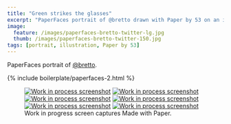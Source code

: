 ```yaml
---
title: "Green strikes the glasses"
excerpt: "PaperFaces portrait of @bretto drawn with Paper by 53 on an iPad."
image: 
  feature: /images/paperfaces-bretto-twitter-lg.jpg
  thumb: /images/paperfaces-bretto-twitter-150.jpg
tags: [portrait, illustration, Paper by 53]
---
```


PaperFaces portrait of [@bretto](http://twitter.com/bretto).

{% include boilerplate/paperfaces-2.html %}

<figure class="third">
	<a href="{{ site.url }}/images/paperfaces-bretto-process-1-lg.jpg"><img src="{{ site.url }}/images/paperfaces-bretto-process-1-600.jpg" alt="Work in process screenshot"></a>
	<a href="{{ site.url }}/images/paperfaces-bretto-process-2-lg.jpg"><img src="{{ site.url }}/images/paperfaces-bretto-process-2-600.jpg" alt="Work in process screenshot"></a>
	<a href="{{ site.url }}/images/paperfaces-bretto-process-3-lg.jpg"><img src="{{ site.url }}/images/paperfaces-bretto-process-3-600.jpg" alt="Work in process screenshot"></a>
	<a href="{{ site.url }}/images/paperfaces-bretto-process-4-lg.jpg"><img src="{{ site.url }}/images/paperfaces-bretto-process-4-600.jpg" alt="Work in process screenshot"></a>
	<a href="{{ site.url }}/images/paperfaces-bretto-process-5-lg.jpg"><img src="{{ site.url }}/images/paperfaces-bretto-process-5-600.jpg" alt="Work in process screenshot"></a>
	<a href="{{ site.url }}/images/paperfaces-bretto-process-6-lg.jpg"><img src="{{ site.url }}/images/paperfaces-bretto-process-6-600.jpg" alt="Work in process screenshot"></a>
	<figcaption>Work in progress screen captures Made with Paper.</figcaption>
</figure>